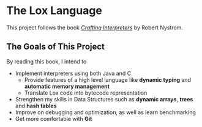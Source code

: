 # The Lox Language
This project follows the book [*Crafting Interpreters*](www.http://craftinginterpreters.com/) by Robert Nystrom. 

## The Goals of This Project
By reading this book, I intend to

- Implement interpreters using both Java and C
    - Provide features of a high level language like **dynamic typing** and **automatic memory management**
    - Translate Lox code into bytecode representation
- Strengthen my skills in Data Structures such as **dynamic arrays**, **trees** and **hash tables**
- Improve on debugging and optimization, as well as learn benchmarking
- Get more comfortable with **Git**